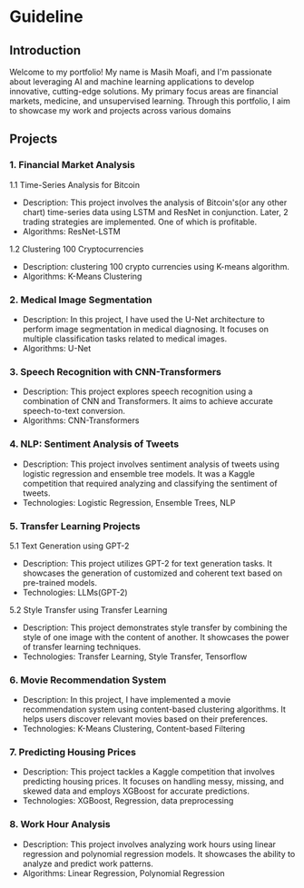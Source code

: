 # Guideline

## Introduction

Welcome to my portfolio! My name is Masih Moafi, and I'm passionate about leveraging AI and machine learning applications to develop innovative, cutting-edge solutions. My primary focus areas are financial markets, medicine, and unsupervised learning. Through this portfolio, I aim to showcase my work and projects across various domains

## Projects

### 1. Financial Market Analysis
1.1 Time-Series Analysis for Bitcoin
- Description: This project involves the analysis of Bitcoin's(or any other chart) time-series data using LSTM and ResNet in conjunction. Later, 2 trading strategies are implemented. One of which is profitable.
- Algorithms: ResNet-LSTM

1.2 Clustering 100 Cryptocurrencies
- Description: clustering 100 crypto currencies using K-means algorithm.
- Algorithms: K-Means Clustering 

### 2. Medical Image Segmentation
- Description: In this project, I have used the U-Net architecture to perform image segmentation in medical diagnosing. It focuses on multiple classification tasks related to medical images.
- Algorithms: U-Net 

### 3. Speech Recognition with CNN-Transformers
- Description: This project explores speech recognition using a combination of CNN and Transformers. It aims to achieve accurate speech-to-text conversion.
- Algorithms: CNN-Transformers

### 4. NLP: Sentiment Analysis of Tweets
- Description: This project involves sentiment analysis of tweets using logistic regression and ensemble tree models. It was a Kaggle competition that required analyzing and classifying the sentiment of tweets.
- Technologies: Logistic Regression, Ensemble Trees, NLP

### 5. Transfer Learning Projects
5.1 Text Generation using GPT-2
- Description: This project utilizes GPT-2 for text generation tasks. It showcases the generation of customized and coherent text based on pre-trained models.
- Technologies: LLMs(GPT-2)

5.2 Style Transfer using Transfer Learning
- Description: This project demonstrates style transfer by combining the style of one image with the content of another. It showcases the power of transfer learning techniques.
- Technologies: Transfer Learning, Style Transfer, Tensorflow

### 6. Movie Recommendation System
- Description: In this project, I have implemented a movie recommendation system using content-based clustering algorithms. It helps users discover relevant movies based on their preferences.
- Technologies: K-Means Clustering, Content-based Filtering

### 7. Predicting Housing Prices
- Description: This project tackles a Kaggle competition that involves predicting housing prices. It focuses on handling messy, missing, and skewed data and employs XGBoost for accurate predictions.
- Technologies: XGBoost, Regression, data preprocessing

### 8. Work Hour Analysis
- Description: This project involves analyzing work hours using linear regression and polynomial regression models. It showcases the ability to analyze and predict work patterns.
- Algorithms: Linear Regression, Polynomial Regression
